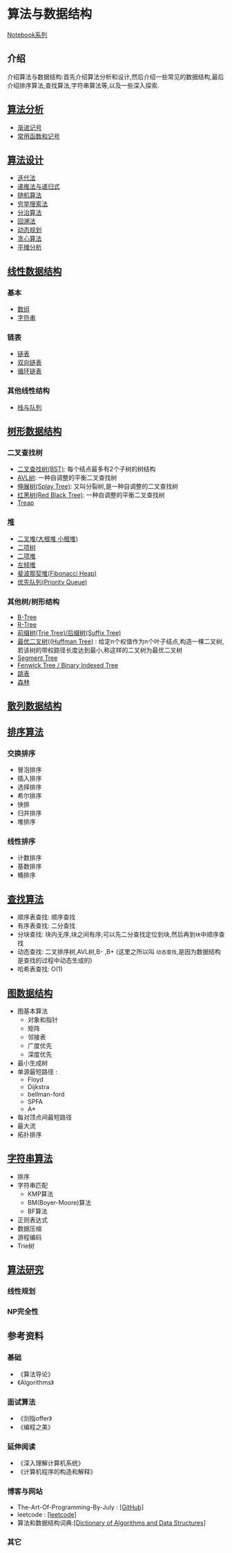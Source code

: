 # 算法与数据结构

[Notebook系列](https://github.com/dp9u0/Notebook)

## 介绍

介绍算法与数据结构:首先介绍算法分析和设计,然后介绍一些常见的数据结构,最后介绍排序算法,查找算法,字符串算法等,以及一些深入探索.

## [算法分析](./算法分析/README.md)

* [渐进记号](./算法分析/README.md#渐进记号)
* [常用函数和记号](./算法分析/README.md#常用函数和记号)

## [算法设计](./算法设计/README.md)

* [迭代法](./算法设计/iterative.md)
* [递推法与递归式](./算法设计/recursion.md)
* [随机算法](./算法设计/random.md)
* [穷举搜索法](./算法设计/brute-force-search.md)
* [分治算法](./算法设计/divide-and-conquer.md)
* [回溯法](./算法设计/backtracking.md)
* [动态规划](./算法设计/dynamic-programing.md)
* [贪心算法](./算法设计/greedy.md)
* [平摊分析](./算法设计/amortized-analysis.md)

## [线性数据结构](./线性数据结构/README.md)

### 基本

* [数组](./线性数据结构/1.Array.md)
* [字符串](./线性数据结构/2.String.md)

### 链表

* [链表](./线性数据结构/3.LinkedList.md)
* [双向链表](./线性数据结构/4.DoublyLinkedList.md)
* [循环链表](./线性数据结构/5.CircleLinkedList.md)

### 其他线性结构

* [栈与队列](./线性数据结构/6.StackAndQueue.md)

## [树形数据结构](./树形数据结构/README.md)

### 二叉查找树

* [二叉查找树(BST)](./树形数据结构/BinarySearchTree.md): 每个结点最多有2个子树的树结构
* [AVL树](./树形数据结构/AVLTree.md): 一种自调整的平衡二叉查找树
* [伸展树(Splay Tree)](./树形数据结构/SplayTree.md): 又叫分裂树,是一种自调整的二叉查找树
* [红黑树(Red Black Tree)](./树形数据结构/RedBlackTree.md): 一种自调整的平衡二叉查找树
* [Treap](./树形数据结构/Treap.md)

### [堆](./树形数据结构/Heap.md)

* [二叉堆(大根堆 小根堆)](./树形数据结构/Heap.md#二叉堆)
* [二项树](./树形数据结构/Heap.md#二项树)
* [二项堆](./树形数据结构/Heap.md#二项堆)
* [左倾堆](./树形数据结构/Heap.md#左倾堆)
* [斐波那契堆(Fibonacci Heap)](./树形数据结构/Heap.md#斐波那契堆)
* [优先队列(Priority Queue)](./树形数据结构/Heap.md#优先队列)

### 其他树/树形结构

* [B-Tree](./树形数据结构/BTree.md)
* [R-Tree](./树形数据结构/RTree.md)
* [前缀树(Trie Tree)/后缀树(Suffix Tree)](./树形数据结构/TrieTreeAndSuffixTree.md)
* [最优二叉树((Huffman Tree)](./树形数据结构/HuffmanTree.md) : 给定n个权值作为n个叶子结点,构造一棵二叉树,若该树的带权路径长度达到最小,称这样的二叉树为最优二叉树
* [Segment Tree](./树形数据结构/SegmentTree.md)
* [Fenwick Tree / Binary Indexed Tree](./树形数据结构/FenwickTree.md)
* [跳表](./树形数据结构/SkipList.md)
* [森林](./树形数据结构/Forest.md)

## [散列数据结构](./散列数据结构/README.md)

## [排序算法](./排序算法/README.md)

### 交换排序

* 冒泡排序
* 插入排序
* 选择排序
* 希尔排序
* 快排
* 归并排序
* 堆排序

### 线性排序

* 计数排序
* 基数排序
* 桶排序
  
## [查找算法](./查找算法/README.md)

* 顺序表查找: 顺序查找  
* 有序表查找: 二分查找  
* 分块查找: 块内无序,块之间有序;可以先二分查找定位到块,然后再到`块`中顺序查找  
* 动态查找: 二叉排序树,AVL树,B- ,B+ (这里之所以叫 `动态查找`,是因为数据结构是查找的过程中动态生成的)
* 哈希表查找: O(1)

## [图数据结构](./图数据结构/README.md)

* 图基本算法
  * 对象和指针
  * 矩阵
  * 邻接表
  * 广度优先
  * 深度优先
* 最小生成树
* 单源最短路径 :
  * Floyd
  * Dijkstra
  * bellman-ford
  * SPFA
  * A*
* 每对顶点间最短路径
* 最大流
* 拓扑排序

## [字符串算法](./字符串算法/README.md)

* 排序
* 字符串匹配
  * KMP算法  
  * BM(Boyer-Moore)算法  
  * BF算法
* 正则表达式
* 数据压缩
* 游程编码
* Trie树

## [算法研究](./算法研究/README.md)

### 线性规划

### NP完全性

## 参考资料

### 基础

* 《算法导论》
* 《Algorithms》

### 面试算法

* 《剑指offer》
* 《编程之美》

### 延伸阅读

* 《深入理解计算机系统》
* 《计算机程序的构造和解释》

### 博客与网站

* The-Art-Of-Programming-By-July : [\[GitHub\]](https:/github.com/julycoding/The-Art-Of-Programming-By-July)
* leetcode : [[leetcode]](http:/leetcode.com/)
* 算法和数据结构词典:[[Dictionary of Algorithms and Data Structures]](https:/xlinux.nist.gov/dads/)

### 其它
